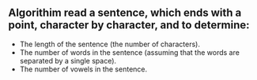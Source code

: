 ## Algorithim read a sentence, which ends with a point, character by character, and to determine:
- The length of the sentence (the number of characters).
- The number of words in the sentence (assuming that the words are separated by a single space).
- The number of vowels in the sentence.
